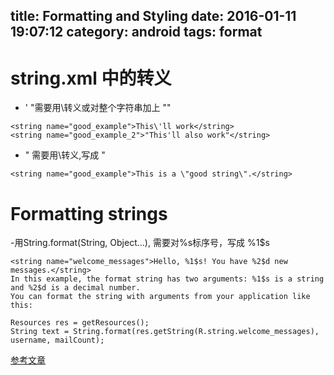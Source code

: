 title: Formatting and Styling
date: 2016-01-11 19:07:12
category: android
tags: format
---
 # string.xml 中的转义
 - ' "需要用\转义或对整个字符串加上 ""
 ```
<string name="good_example">This\'ll work</string>
<string name="good_example_2">"This'll also work"</string>
```

 - " 需要用\转义,写成 \"
 ```
<string name="good_example">This is a \"good string\".</string>
 ```

 # Formatting strings
 -用String.format(String, Object...), 需要对%s标序号，写成 %1$s

```
<string name="welcome_messages">Hello, %1$s! You have %2$d new messages.</string>
In this example, the format string has two arguments: %1$s is a string and %2$d is a decimal number. 
You can format the string with arguments from your application like this:

Resources res = getResources();
String text = String.format(res.getString(R.string.welcome_messages), username, mailCount);
```
[参考文章](http://developer.android.com/intl/zh-cn/guide/topics/resources/string-resource.html#FormattingAndStyling)